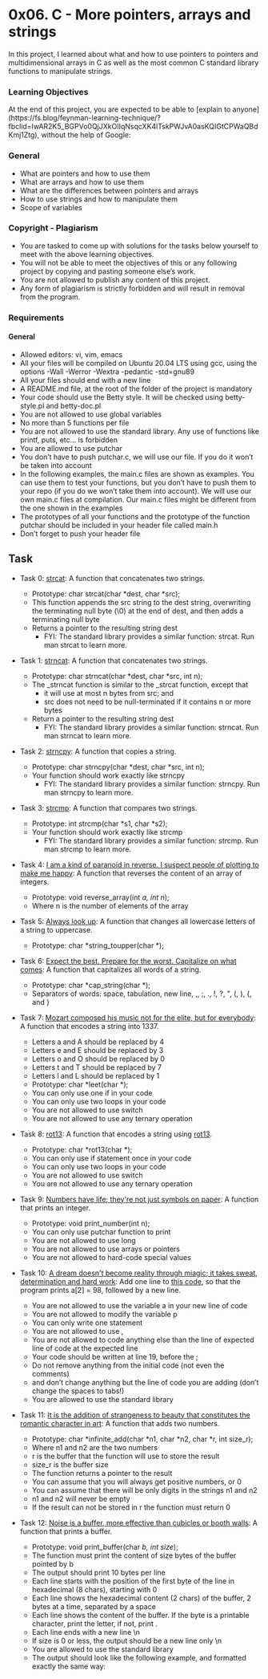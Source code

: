 # 0x06. C - More pointers, arrays and strings
<p>In this project, I learned about what and how to use pointers to pointers and multidimensional arrays in C as well as the most common C standard library functions to manipulate strings.</p>

### Learning Objectives
<p>At the end of this project, you are expected to be able to [explain to anyone](https://fs.blog/feynman-learning-technique/?fbclid=IwAR2K5_BGPVo0QjJXkOIIqNsqcXK4lTskPWJvA0asKQIGtCPWaQBdKmj1Ztg), without the help of Google:</p>

### General
+ What are pointers and how to use them
+ What are arrays and how to use them
+ What are the differences between pointers and arrays
+ How to use strings and how to manipulate them
+ Scope of variables
### Copyright - Plagiarism
+ You are tasked to come up with solutions for the tasks below yourself to meet with the above learning objectives.
+ You will not be able to meet the objectives of this or any following project by copying and pasting someone else’s work.
+ You are not allowed to publish any content of this project.
+ Any form of plagiarism is strictly forbidden and will result in removal from the program.
### Requirements
#### General
+ Allowed editors: vi, vim, emacs
+ All your files will be compiled on Ubuntu 20.04 LTS using gcc, using the options -Wall -Werror -Wextra -pedantic -std=gnu89
+ All your files should end with a new line
+ A README.md file, at the root of the folder of the project is mandatory
+ Your code should use the Betty style. It will be checked using betty-style.pl and betty-doc.pl
+ You are not allowed to use global variables
+ No more than 5 functions per file
+ You are not allowed to use the standard library. Any use of functions like printf, puts, etc… is forbidden
+ You are allowed to use putchar
+ You don’t have to push putchar.c, we will use our file. If you do it won’t be taken into account
+ In the following examples, the main.c files are shown as examples. You can use them to test your functions, but you don’t have to push them to your repo (if you do we won’t take them into account). We will use our own main.c files at compilation. Our main.c files might be different from the one shown in the examples
+ The prototypes of all your functions and the prototype of the function putchar should be included in your header file called main.h
+ Don’t forget to push your header file


## Task
+ Task 0: [strcat](https://github.com/Hiluhree/alx-low_level_programming/blob/master/0x06-pointers_arrays_strings/0-strcat.c): A function that concatenates two strings.

	+ Prototype: char strcat(char *dest, char *src);
	+ This function appends the src string to the dest string, overwriting the terminating null byte (\0) at the end of dest, and then adds a terminating null byte
	+ Returns a pointer to the resulting string dest
		- FYI: The standard library provides a similar function: strcat. Run man strcat to learn more.
+ Task 1: [strncat](https://github.com/Hiluhree/alx-low_level_programming/blob/master/0x06-pointers_arrays_strings/1-strncat.c): A function that concatenates two strings.

	+ Prototype: char strncat(char *dest, char *src, int n);
	+ The _strncat function is similar to the _strcat function, except that
		- it will use at most n bytes from src; and
		- src does not need to be null-terminated if it contains n or more bytes
	+ Return a pointer to the resulting string dest
		- FYI: The standard library provides a similar function: strncat. Run man strncat to learn more.
+ Task 2: [strncpy](https://github.com/Hiluhree/alx-low_level_programming/tree/master/0x06-pointers_arrays_strings): A function that copies a string.

	+ Prototype: char strncpy(char *dest, char *src, int n);
	+ Your function should work exactly like strncpy
		- FYI: The standard library provides a similar function: strncpy. Run man strncpy to learn more.
+ Task 3: [strcmp](https://github.com/Hiluhree/alx-low_level_programming/blob/master/0x06-pointers_arrays_strings/3-strcmp.c): A function that compares two strings.

	+ Prototype: int strcmp(char *s1, char *s2);
	+ Your function should work exactly like strcmp
		- FYI: The standard library provides a similar function: strcmp. Run man strcmp to learn more.
+ Task 4: [I am a kind of paranoid in reverse. I suspect people of plotting to make me happy](https://github.com/Hiluhree/alx-low_level_programming/blob/master/0x06-pointers_arrays_strings/4-rev_array.c): A function that reverses the content of an array of integers.

	+ Prototype: void reverse_array(int *a, int n*);
	+ Where n is the number of elements of the array
+ Task 5: [Always look up](https://github.com/Hiluhree/alx-low_level_programming/blob/master/0x06-pointers_arrays_strings/5-string_toupper.c): A function that changes all lowercase letters of a string to uppercase.

	+ Prototype: char *string_toupper(char *);
+ Task 6: [Expect the best. Prepare for the worst. Capitalize on what comes](https://github.com/Hiluhree/alx-low_level_programming/tree/master/0x06-pointers_arrays_strings): A function that capitalizes all words of a string.

	+ Prototype: char *cap_string(char *);
	+ Separators of words: space, tabulation, new line, ,, ;, ., !, ?, ", (, ), {, and }
+ Task 7: [Mozart composed his music not for the elite, but for everybody](https://github.com/Hiluhree/alx-low_level_programming/blob/master/0x06-pointers_arrays_strings/7-leet.c): A function that encodes a string into 1337.

	+ Letters a and A should be replaced by 4
	+ Letters e and E should be replaced by 3
	+ Letters o and O should be replaced by 0
	+ Letters t and T should be replaced by 7
	+ Letters l and L should be replaced by 1
	+ Prototype: char *leet(char *);
	+ You can only use one if in your code
	+ You can only use two loops in your code
	+ You are not allowed to use switch
	+ You are not allowed to use any ternary operation
+ Task 8: [rot13](https://github.com/Hiluhree/alx-low_level_programming/blob/master/0x06-pointers_arrays_strings/100-rot13.c): A function that encodes a string using [rot13](https://en.wikipedia.org/wiki/ROT13).

	+ Prototype: char *rot13(char *);
	+ You can only use if statement once in your code
	+ You can only use two loops in your code
	+ You are not allowed to use switch
	+ You are not allowed to use any ternary operation
+ Task 9: [Numbers have life; they're not just symbols on paper](https://github.com/Hiluhree/alx-low_level_programming/blob/master/0x06-pointers_arrays_strings/101-print_number.c): A function that prints an integer.

	+ Prototype: void print_number(int n);
	+ You can only use putchar function to print
	+ You are not allowed to use long
	+ You are not allowed to use arrays or pointers
	+ You are not allowed to hard-code special values
+ Task 10: [A dream doesn't become reality through miagic; it takes sweat, determination and hard work](https://github.com/Hiluhree/alx-low_level_programming/blob/master/0x06-pointers_arrays_strings/102-magic.c): Add one line to [this code](https://github.com/holbertonschool/make_magic_happen/blob/master/magic.c), so that the program prints a[2] = 98, followed by a new line.

	+ You are not allowed to use the variable a in your new line of code
	+ You are not allowed to modify the variable p
	+ You can only write one statement
	+ You are not allowed to use ,
	+ You are not allowed to code anything else than the line of expected line of code at the expected line
	+ Your code should be written at line 19, before the ;
	+ Do not remove anything from the initial code (not even the comments)
	+ and don’t change anything but the line of code you are adding (don’t change the spaces to tabs!)
	+ You are allowed to use the standard library
+ Task 11: [It is the addition of strangeness to beauty that constitutes the romantic character in art](https://github.com/Hiluhree/alx-low_level_programming/blob/master/0x06-pointers_arrays_strings/103-infinite_add.c): A function that adds two numbers.

	+ Prototype: char *infinite_add(char *n1, char *n2, char *r, int size_r);
	+ Where n1 and n2 are the two numbers
	+ r is the buffer that the function will use to store the result
	+ size_r is the buffer size
	+ The function returns a pointer to the result
	+ You can assume that you will always get positive numbers, or 0
	+ You can assume that there will be only digits in the strings n1 and n2
	+ n1 and n2 will never be empty
	+ If the result can not be stored in r the function must return 0
+ Task 12: [ Noise is a buffer, more effective than cubicles or booth walls](): A function that prints a buffer.

	+ Prototype: void print_buffer(char *b, int size*);
	+ The function must print the content of size bytes of the buffer pointed by b
	+ The output should print 10 bytes per line
	+ Each line starts with the position of the first byte of the line in hexadecimal (8 chars), starting with 0
	+ Each line shows the hexadecimal content (2 chars) of the buffer, 2 bytes at a time, separated by a space
	+ Each line shows the content of the buffer. If the byte is a printable character, print the letter, if not, print .
	+ Each line ends with a new line \n
	+ If size is 0 or less, the output should be a new line only \n
	+ You are allowed to use the standard library
	+ The output should look like the following example, and formatted exactly the same way:
